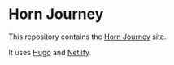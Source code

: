 # Horn Journey

This repository contains the [Horn Journey](https://hornjourney.com) site. 

It uses [Hugo](https://gohugo.io) and [Netlify](https://www.netlify.com).
